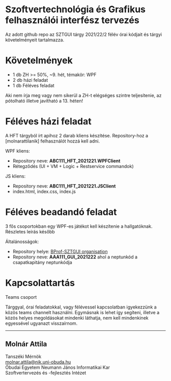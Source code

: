 # Szoftvertechnológia és Grafikus felhasználói interfész tervezés

Az adott github repo az SZTGUI tárgy 2021/22/2 félév órai kódjait és tárgyi követelményeit tartalmazza.

# Követelmények

- 1 db ZH >= 50%, ~9. hét, témakör: WPF
- 2 db házi feladat
- 1 db Féléves feladat

Aki nem írja meg vagy nem sikerül a ZH-t elégséges szintre teljesítenie, az pótolható illetve javítható a 13. héten!



# Féléves házi feladat

A HFT tárgyból írt apihoz 2 darab kliens készítése. Repository-hoz a [molnarattilanik] felhasználót hozzá kell adni.

WPF kliens:

- Repository neve: **ABC111_HFT_2021221.WPFClient**
- Rétegződés (UI + VM + Logic + Restservice commandok)

JS kliens: 

- Repository neve: **ABC111_HFT_2021221.JSClient**
- index.html, index.css, index.js


# Féléves beadandó feladat

3 fős csoportokban egy WPF-es játékot kell készítenie a hallgatóknak. Részletes leírás később

Általánosságok:
 
 - Repository helye: [BProf-SZTGUI organisation]
 - Repository neve: **AAA111_GUI_2021222** ahol a neptunkód a csapatkapitány neptunkódja

 # Kapcsolattartás
Teams csoport

Tárggyal, órai feladatokkal, vagy félévessel kapcsolatban igyekezzünk a közös teams channelt használni. Egymásnak is lehet így segíteni, illetve a közös helyes megoldásokat mindenki láthatja, nem kell mindenkinek egyessével ugyanazt visszaírnom.

****
## Molnár Attila

Tanszéki Mérnök  
molnar.attila@nik.uni-obuda.hu  
Óbudai Egyetem Neumann János Informatikai Kar  
Szoftvertervezés és -fejlesztés Intézet



[//]: #
[BProf-SZTGUI organisation]: <https://github.com/BProf-SZTGUI>

